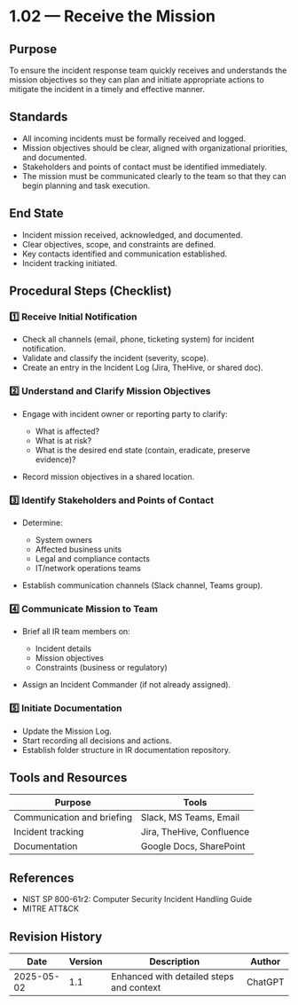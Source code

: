 # 1.02 — Receive the Mission

## Purpose

To ensure the incident response team quickly receives and understands the mission objectives so they can plan and initiate appropriate actions to mitigate the incident in a timely and effective manner.

## Standards

- All incoming incidents must be formally received and logged.
- Mission objectives should be clear, aligned with organizational priorities, and documented.
- Stakeholders and points of contact must be identified immediately.
- The mission must be communicated clearly to the team so that they can begin planning and task execution.

## End State

- Incident mission received, acknowledged, and documented.
- Clear objectives, scope, and constraints are defined.
- Key contacts identified and communication established.
- Incident tracking initiated.

## Procedural Steps (Checklist)

### 1️⃣ Receive Initial Notification

- Check all channels (email, phone, ticketing system) for incident notification.
- Validate and classify the incident (severity, scope).
- Create an entry in the Incident Log (Jira, TheHive, or shared doc).

### 2️⃣ Understand and Clarify Mission Objectives

- Engage with incident owner or reporting party to clarify:
  - What is affected?
  - What is at risk?
  - What is the desired end state (contain, eradicate, preserve evidence)?

- Record mission objectives in a shared location.

### 3️⃣ Identify Stakeholders and Points of Contact

- Determine:
  - System owners
  - Affected business units
  - Legal and compliance contacts
  - IT/network operations teams

- Establish communication channels (Slack channel, Teams group).

### 4️⃣ Communicate Mission to Team

- Brief all IR team members on:
  - Incident details
  - Mission objectives
  - Constraints (business or regulatory)
  
- Assign an Incident Commander (if not already assigned).

### 5️⃣ Initiate Documentation

- Update the Mission Log.
- Start recording all decisions and actions.
- Establish folder structure in IR documentation repository.

## Tools and Resources

| Purpose | Tools |
|---------|-------|
| Communication and briefing | Slack, MS Teams, Email |
| Incident tracking | Jira, TheHive, Confluence |
| Documentation | Google Docs, SharePoint |

## References

- NIST SP 800-61r2: Computer Security Incident Handling Guide
- MITRE ATT&CK

## Revision History

| Date | Version | Description | Author |
|------|---------|-------------|--------|
| 2025-05-02 | 1.1 | Enhanced with detailed steps and context | ChatGPT |
